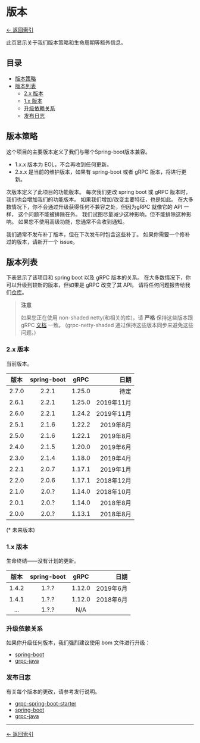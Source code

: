 # 版本

[<- 返回索引](index)

此页显示关于我们版本策略和生命周期等额外信息。

## 目录 <!-- omit in toc -->

- [版本策略](#versioning-policy)
- [版本列表](#version-table)
  - [2.x 版本](#version-2x)
  - [1.x 版本](#version-1x)
  - [升级依赖关系](#upgrading-dependencies)
  - [发布日志](#release-notes)

## 版本策略

这个项目的主要版本定义了我们与哪个Spring-boot版本兼容。

- 1.x.x  版本为 EOL，不会再收到任何更新。
- 2.x.x 是当前的维护版本，如果有 spring-boot 或者 gRPC 版本，将进行更新。

次版本定义了此项目的功能版本。 每次我们更改 spring boot 或 gRPC 版本时，我们也会增加我们的功能版本。 如果我们增加/改变主要特征，也是如此。 在大多数情况下，你不会通过升级获得任何不兼容之处，但因为gRPC 就像它的 API 一样， 这个问题不能被排除在外。 我们试图尽量减少这种影响，但不能排除这种影响。 如果您不使用高级功能，您通常不会收到通知。

我们通常不发布补丁版本，但在下次发布时包含这些补丁。 如果你需要一个修补过的版本，请新开一个 issue。

## 版本列表

下表显示了该项目和 spring boot 以及 gRPC 版本的关系。 在大多数情况下，你可以升级到较新的版本，但如果是 gRPC 改变了其 API。 请将任何问题报告给我们[仓库](https://github.com/yidongnan/grpc-spring-boot-starter/issues)。

> **注意**
>
> 如果您正在使用 non-shaded netty(和相关的库)，请 **严格** 保持这些版本跟 gRPC [文档](https://github.com/grpc/grpc-java/blob/master/SECURITY.md#netty) 一致。 (grpc-netty-shaded 通过保持这些版本同步来避免这些问题。)

### 2.x 版本

当前版本。

|   版本    | spring-boot |  gRPC  |       日期 |
|:-------:|:-----------:|:------:| --------:|
|  2.7.0  |    2.2.1    | 1.25.0 |  待定 |
|  2.6.1  |    2.2.1    | 1.25.0 |  2019年11月 |
|  2.6.0  |    2.2.1    | 1.24.2 |  2019年11月 |
|  2.5.1  |    2.1.6    | 1.22.2 |  2019年8月 |
|  2.5.0  |    2.1.6    | 1.22.1 |  2019年8月 |
|  2.4.0  |    2.1.5    | 1.20.0 |  2019年6月 |
|  2.3.0  |    2.1.4    | 1.18.0 |  2019年4月 |
|  2.2.1  |    2.0.7    | 1.17.1 |  2019年1月 |
|  2.2.0  |    2.0.6    | 1.17.1 | 2018年12月 |
|  2.1.0  |    2.0.?    | 1.14.0 | 2018年10月 |
|  2.0.1  |    2.0.?    | 1.14.0 |  2018年8月 |
|  2.0.0  |    2.0.?    | 1.13.1 |  2018年8月 |

(* 未来版本)

### 1.x 版本

生命终结——没有计划的更新。

|  版本   | spring-boot |  gRPC  |      日期 |
|:-----:|:-----------:|:------:| -------:|
| 1.4.2 |    1.?.?    | 1.12.0 | 2019年6月 |
| 1.4.1 |    1.?.?    | 1.12.0 | 2018年6月 |
|  ...  |    1.?.?    |  N/A   |         |

### 升级依赖关系

如果你升级任何版本，我们强烈建议使用 bom 文件进行升级：

- [spring-boot](https://mvnrepository.com/artifact/org.springframework.boot/spring-boot-starter-parent)
- [grpc-java](https://mvnrepository.com/artifact/io.grpc/grpc-bom)

### 发布日志

有关每个版本的更改，请参考发行说明。

- [grpc-spring-boot-starter](https://github.com/yidongnan/grpc-spring-boot-starter/releases)
- [spring-boot](https://github.com/spring-projects/spring-boot/releases)
- [grpc-java](https://github.com/grpc/grpc-java/releases)

----------

[<- 返回索引](index)
